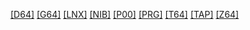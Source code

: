 [[D64]]([D64]/index.html)
[[G64]]([G64]/index.html)
[[LNX]]([LNX]/index.html)
[[NIB]]([NIB]/index.html)
[[P00]]([P00]/index.html)
[[PRG]]([PRG]/index.html)
[[T64]]([T64]/index.html)
[[TAP]]([TAP]/index.html)
[[Z64]]([Z64]/index.html)
